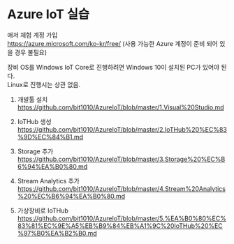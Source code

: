 # Azure IoT 실습

애저 체험 계정 가입<br>
https://azure.microsoft.com/ko-kr/free/
(사용 가능한 Azure 계정이 준비 되어 있을 경우 불필요)

장비 OS를 Windows IoT Core로 진행하려면 Windows 10이 설치된 PC가 있어야 된다.<br>
Linux로 진행시는 상관 없음.

1. 개발툴 설치<br>
https://github.com/bit1010/AzureIoT/blob/master/1.Visual%20Studio.md

2. IoTHub 생성 <br>
https://github.com/bit1010/AzureIoT/blob/master/2.IoTHub%20%EC%83%9D%EC%84%B1.md

3. Storage 추가 <br>
https://github.com/bit1010/AzureIoT/blob/master/3.Storage%20%EC%B6%94%EA%B0%80.md

4. Stream Analytics 추가 <br>
https://github.com/bit1010/AzureIoT/blob/master/4.Stream%20Analytics%20%EC%B6%94%EA%B0%80.md

5. 가상장비로 IoTHub 
https://github.com/bit1010/AzureIoT/blob/master/5.%EA%B0%80%EC%83%81%EC%9E%A5%EB%B9%84%EB%A1%9C%20IoTHub%20%EC%97%B0%EA%B2%B0.md
